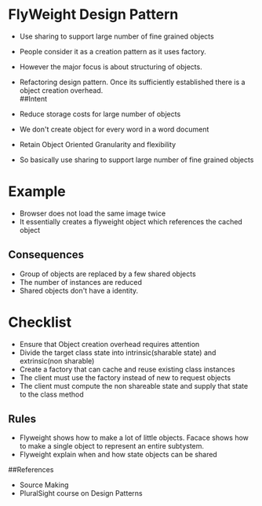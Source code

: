 # FlyWeight Design Pattern

* Use sharing to support large number of fine grained objects
* People consider it as a creation pattern as it uses factory. 
* However the major focus is about structuring of objects.
* Refactoring design pattern. Once its sufficiently established there is a object 
creation overhead.  
##Intent

* Reduce storage costs for large number of objects
* We don't create object for every word in a word document
* Retain Object Oriented Granularity and flexibility
* So basically use sharing to support large number of fine grained objects

# Example
* Browser does not load the same image twice
* It essentially creates a flyweight object which references the cached object

## Consequences

* Group of objects are replaced by a few shared objects 
* The number of instances are reduced
* Shared objects don't have a identity. 

# Checklist 
* Ensure that Object creation overhead requires attention
* Divide the target class state into intrinsic(sharable state) and extrinsic(non sharable)
* Create a factory that can cache and reuse existing class instances
* The client must use the factory instead of new to request objects
* The client must compute the non shareable state and supply that state to the class method

## Rules
* Flyweight shows how to make a lot of little objects. Facace shows how to make a single object to represent an entire 
subtystem. 
* Flyweight explain when and how state objects can be shared
 
##References
* Source Making
* PluralSight course on Design Patterns
